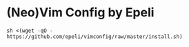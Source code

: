 # (Neo)Vim Config by Epeli


    sh <(wget -qO - https://github.com/epeli/vimconfig/raw/master/install.sh)

